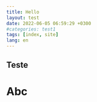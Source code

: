 ```yaml
---
title: Hello
layout: test
date: 2022-06-05 06:59:29 +0300
#categories: test1
tags: [index, site]  
lang: en
---
```

## Teste

# Abc

